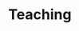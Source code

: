 ---
layout: page
title: Teaching
nav: true
nav_order: 3
dropdown: true
children: 
    - title: Competitive Programming and Contests
      permalink: /competitive/
    - title: divider
    - title: Teaching activity
      permalink: /courses/
---